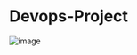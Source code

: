 # Devops-Project
![image](https://github.com/user-attachments/assets/aacd7a89-27a2-4fe5-86df-14b58fc29295)
